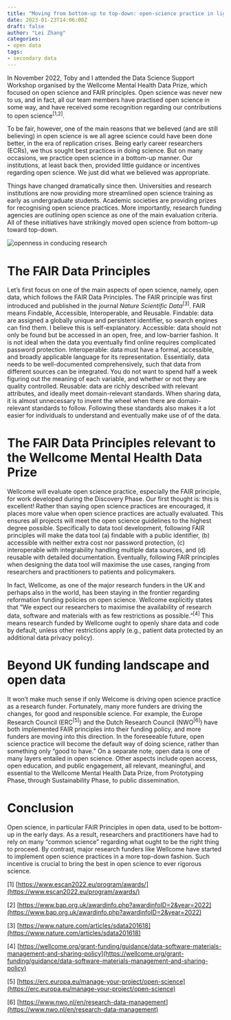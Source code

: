 ```yaml
---
title: "Moving from bottom-up to top-down: open-science practice in light of research funder’s perspective"
date: 2023-01-23T14:06:00Z
draft: false
author: "Lei Zhang"
categories:
- open data
tags:
- secondary data
---
```


In November 2022, Toby and I attended the Data Science Support Workshop organised by the Wellcome Mental Health Data Prize, which focused on open science and FAIR principles. Open science was never new to us, and in fact, all our team members have practised open science in some way, and have received some recognition regarding our contributions to open science<sup>[1,2]</sup>. 

To be fair, however, one of the main reasons that we believed (and are still believing) in open science is we all agree science could have been done better, in the era of replication crises. Being early career researchers (ECRs), we thus sought best practices in doing science. But on many occasions, we practice open science in a bottom-up manner. Our institutions, at least back then, provided little guidance or incentives regarding open science. We just did what we believed was appropriate.

Things have changed dramatically since then. Universities and research institutions are now providing more streamlined open science training as early as undergraduate students. Academic societies are providing prizes for recognising open science practices. More importantly, research funding agencies are outlining open science as one of the main evaluation criteria. All of these initiatives have strikingly moved open science from bottom-up toward top-down. 

![openness in conducing research](/open_science.jpg)

# The FAIR Data Principles
Let’s first focus on one of the main aspects of open science, namely, open data, which follows the FAIR Data Principles. The FAIR principle was first introduced and published in the journal *Nature Scientific Data*<sup>[3]</sup>. FAIR means Findable, Accessible, Interoperable, and Reusable. Findable: data are assigned a globally unique and persistent identifier, so search engines can find them. I believe this is self-explanatory. Accessible: data should not only be found but be accessed in an open, free, and low-barrier fashion. It is not ideal when the data you eventually find online requires complicated password protection. Interoperable: data must have a formal, accessible, and broadly applicable language for its representation. Essentially, data needs to be well-documented comprehensively, such that data from different sources can be integrated. You do not want to spend half a week figuring out the meaning of each variable, and whether or not they are quality controlled. Reusable: data are richly described with relevant attributes, and ideally meet domain-relevant standards. When sharing data, it is almost unnecessary to invent the wheel when there are domain-relevant standards to follow. Following these standards also makes it a lot easier for individuals to understand and eventually make use of of the data. 

# The FAIR Data Principles relevant to the Wellcome Mental Health Data Prize
Wellcome will evaluate open science practice, especially the FAIR principle, for work developed during the Discovery Phase. Our first thought is: this is excellent! Rather than saying open science practices are encouraged, it places more value when open science practices are actually evaluated. This ensures all projects will meet the open science guidelines to the highest degree possible. Specifically to data tool development, following FAIR principles will make the data tool (a) findable with a public identifier, (b) accessible with neither extra cost nor password protection, (c) interoperable with integrability handling multiple data sources, and (d) reusable with detailed documentation. Eventually, following FAIR principles when designing the data tool will maximise the use cases, ranging from researchers and practitioners to patients and policymakers.

In fact, Wellcome, as one of the major research funders in the UK and perhaps also in the world, has been staying in the frontier regarding reformation funding policies on open science. Wellcome explicitly states that “We expect our researchers to maximise the availability of research data, software and materials with as few restrictions as possible.”<sup>[4]</sup> This means research funded by Wellcome ought to openly share data and code by default, unless other restrictions apply (e.g., patient data protected by an additional data privacy policy).  


# Beyond UK funding landscape and open data
It won’t make much sense if only Welcome is driving open science practice as a research funder. Fortunately, many more funders are driving the changes, for good and responsible science. For example, the Europe Research Council (ERC<sup>[5]</sup>) and the Dutch Research Council (NWO<sup>[6]</sup>) have both implemented FAIR principles into their funding policy, and more funders are moving into this direction. In the foreseeable future, open science practice will become the default way of doing science, rather than something only “good to have.” 
On a separate note, open data is one of many layers entailed in open science. Other aspects include open access, open education, and public engagement, all relevant, meaningful, and essential to the Wellcome Mental Health Data Prize, from Prototyping Phase, through Sustainability Phase, to public dissemination. 


# Conclusion
Open science, in particular FAIR Principles in open data, used to be bottom-up in the early days. As a result, researchers and practitioners have had to rely on many “common science” regarding what ought to be the right thing to proceed. By contrast, major research funders like Wellcome have started to implement open science practices in a more top-down fashion. Such incentive is crucial to bring the best in open science to ever rigorous science. 


[1] [https://www.escan2022.eu/program/awards/](https://www.escan2022.eu/program/awards/)

[2] [https://www.bap.org.uk/awardinfo.php?awardinfoID=2&year=2022](https://www.bap.org.uk/awardinfo.php?awardinfoID=2&year=2022)

[3] [https://www.nature.com/articles/sdata201618](https://www.nature.com/articles/sdata201618)

[4] [https://wellcome.org/grant-funding/guidance/data-software-materials-management-and-sharing-policy](https://wellcome.org/grant-funding/guidance/data-software-materials-management-and-sharing-policy)

[5] [https://erc.europa.eu/manage-your-project/open-science](https://erc.europa.eu/manage-your-project/open-science)

[6] [https://www.nwo.nl/en/research-data-management](https://www.nwo.nl/en/research-data-management)

